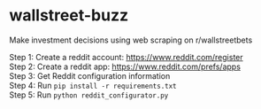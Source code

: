 # wallstreet-buzz
Make investment decisions using web scraping on r/wallstreetbets

Step 1: Create a reddit account: https://www.reddit.com/register  
Step 2: Create a reddit app: https://www.reddit.com/prefs/apps  
Step 3: Get Reddit configuration information  
Step 4: Run ```pip install -r requirements.txt```  
Step 5: Run ```python reddit_configurator.py```